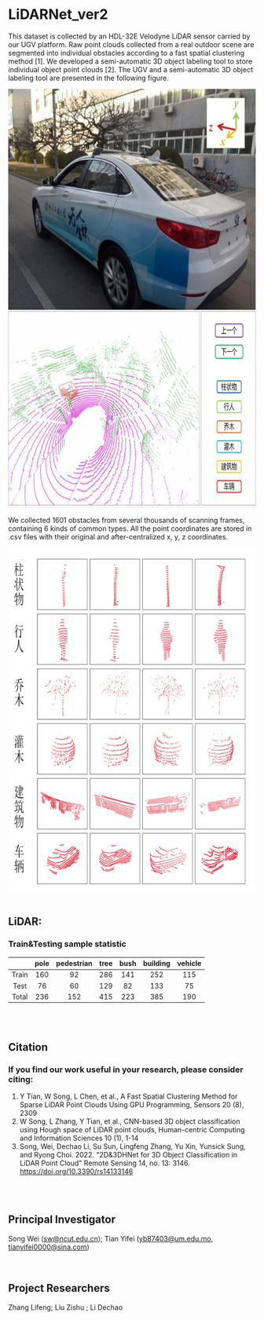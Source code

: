 # LiDARNet_ver2
This dataset is collected by an HDL-32E Velodyne LiDAR sensor carried by our UGV platform. Raw point clouds collected from a real outdoor scene are segmented into individual obstacles according to a fast spatial clustering method [1]. We developed a semi-automatic 3D object labeling tool to store individual object point clouds [2]. The UGV and a semi-automatic 3D object labeling tool are presented in the following figure.

<img src="image/Car.jpg" width="700" height="450">

<img src="image/Tool3.PNG" width="700" height="400">

We collected 1601 obstacles from several thousands of scanning frames, containing 6 kinds of common types. All the point coordinates are stored in .csv files with their original and after-centralized x, y, z coordinates.

<img src="image/object.PNG" width="700" height="700">


<br> 
<br> 

## LiDAR:
 ### **Train&Testing sample statistic**
|          | **pole** | **pedestrian** | **tree** | **bush** | **building** | **vehicle** |
| :---:    | :---:    |:---:           |:---:     |:---:     |:---:         |:---:        |
| Train    | 160      | 92             | 286      | 141      | 252          | 115         |
| Test     | 76       | 60             | 129      |    82    | 133          | 75          | 
| Total    | 236      | 152            | 415      | 223      | 385          | 190         |

<br> 
<br> 
  
## Citation
### **If you find our work useful in your research, please consider citing:**
  1. Y Tian, W Song, L Chen, et al., A Fast Spatial Clustering Method for Sparse LiDAR Point Clouds Using GPU Programming, Sensors 20 (8), 2309
  2. W Song, L Zhang, Y Tian, et al., CNN-based 3D object classification using Hough space of LiDAR point clouds, Human-centric Computing and Information Sciences 10 (1), 1-14  
  3. Song, Wei, Dechao Li, Su Sun, Lingfeng Zhang, Yu Xin, Yunsick Sung, and Ryong Choi. 2022. "2D&3DHNet for 3D Object Classification in LiDAR Point Cloud" Remote Sensing 14, no. 13: 3146. https://doi.org/10.3390/rs14133146
<br> 
<br> 

## Principal Investigator
Song Wei (sw@ncut.edu.cn); Tian Yifei (yb87403@um.edu.mo, tianyifei0000@sina.com)  
<br> 
<br> 
  
## Project Researchers
Zhang Lifeng; Liu Zishu  ; Li Dechao
